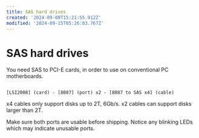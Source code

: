 ```yaml
---
title: SAS hard drives
created: '2024-09-08T15:21:55.912Z'
modified: '2024-09-15T05:26:03.767Z'
---
```


# SAS hard drives

You need SAS to PCI-E cards, in order to use on conventional PC motherboards.

```

[LSI2008] (card) - [8087] (port) x2 - [8087 to SAS x4] (cable)

```

x4 cables only support disks up to 2T, 6Gb/s. x2 cables can support disks larger than 2T.

Make sure both ports are usable before shipping. Notice any blinking LEDs which may indicate unusable ports.
